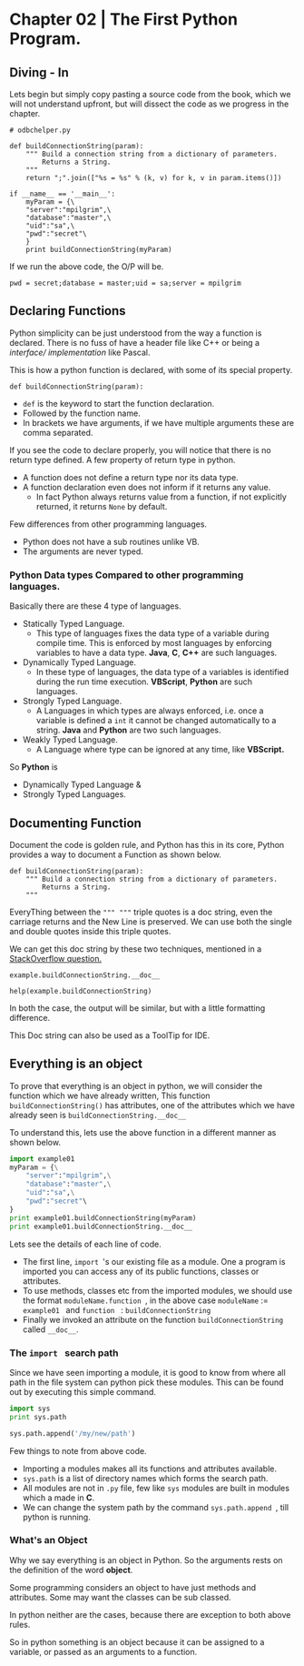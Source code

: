 # Chapter 02 | The First Python Program. #

## Diving - In ##

Lets begin but simply copy pasting a source code from the book, which we will not understand upfront, but will dissect the code as we progress in the chapter.

````
# odbchelper.py

def buildConnectionString(param):
    """ Build a connection string from a dictionary of parameters.
        Returns a String.
    """
    return ";".join(["%s = %s" % (k, v) for k, v in param.items()])

if __name__ == '__main__':
    myParam = {\
    "server":"mpilgrim",\
    "database":"master",\
    "uid":"sa",\
    "pwd":"secret"\
    }
    print buildConnectionString(myParam)

````

If we run the above code, the O/P will be.

````
pwd = secret;database = master;uid = sa;server = mpilgrim
````

## Declaring Functions ##

Python simplicity can be just understood from the way a function is declared. There is no fuss of have a header file like C++ or being a *interface/ implementation* like Pascal.

This is how a python function is declared, with some of its special property.

````
def buildConnectionString(param):
````

* `def` is the keyword to start the function declaration.
* Followed by the function name.
* In brackets we have arguments, if we have multiple arguments these are comma separated.

If you see the code to declare properly, you will notice that there is no return type defined. A few property of return type in python.

* A function does not define a return type nor its data type.
* A function declaration even does not inform if it returns any value.
    - In fact Python always returns value from a function, if not explicitly returned, it returns `None` by default.

Few differences from other programming languages.

* Python does not have a sub routines unlike VB.
* The arguments are never typed.    

### Python Data types Compared to other programming languages. ###

Basically there are these 4 type of languages.

* Statically Typed Language.
    - This type of languages fixes the data type of a variable during compile time. This is enforced by most languages by enforcing variables to have a data type. **Java**, **C**, **C++** are such languages.
* Dynamically Typed Language.
    - In these type of languages, the data type of a variables is identified during the run time execution. **VBScript**, **Python** are such languages.
* Strongly Typed Language.
    - A Languages in which types are always enforced, i.e. once a variable is defined a `int` it cannot be changed automatically to a string. **Java** and **Python** are two such languages.
* Weakly Typed Language.
    - A Language where type can be ignored at any time, like **VBScript.**

So **Python** is

* Dynamically Typed Language &
* Strongly Typed Languages.

## Documenting Function ##

Document the code is golden rule, and Python has this in its core, Python provides a way to document a Function as shown below.

````
def buildConnectionString(param):
    """ Build a connection string from a dictionary of parameters.
        Returns a String.
    """
````

EveryThing between the `""" """` triple quotes is a doc string, even the carriage returns and the New Line is preserved. We can use both the single and double quotes inside this triple quotes.

We can get this doc string by these two techniques, mentioned in a [StackOverflow question.](http://stackoverflow.com/questions/713138/getting-the-docstring-from-a-function)

````
example.buildConnectionString.__doc__

help(example.buildConnectionString)
````

In both the case, the output will be similar, but with a little formatting difference.

This Doc string can also be used as a ToolTip for IDE.

## Everything is an object ##

To prove that everything is an object in python, we will consider the function which we have already written, This function `buildConnectionString()` has attributes, one of the attributes which we have already seen is `buildConnectionString.__doc__`

To understand this, lets use the above function in a different manner as shown below.

````python
import example01
myParam = {\
    "server":"mpilgrim",\
    "database":"master",\
    "uid":"sa",\
    "pwd":"secret"\
}
print example01.buildConnectionString(myParam)
print example01.buildConnectionString.__doc__
````


Lets see the details of each line of code.

* The first line, `import `'s our existing file as a module. One a program is imported you can access any of its public functions, classes or attributes.
* To use methods, classes etc from the imported modules, we should use the format `moduleName.function `, in the above case `moduleName` := `example01 ` and `function ` : `buildConnectionString`
* Finally we invoked an attribute on the function `buildConnectionString` called `__doc__`.

### The `import ` search path ###

Since we have seen importing a module, it is good to know from where all path in the file system can python pick these modules. This can be found out by executing this simple command.

````python
import sys
print sys.path

sys.path.append('/my/new/path')
````

Few things to note from above code.

* Importing a modules makes all its functions and attributes available.
* `sys.path` is a list of directory names which forms the search path.
* All modules are not in `.py` file, few like `sys` modules are built in modules which a made in **C**.
* We can change the system path by the command `sys.path.append `, till python is running.

### What's an Object ###

Why we say everything is an object in Python. So the arguments rests on the definition of the word **object**.

Some programming considers an object to have just methods and attributes. Some may want the classes can be sub classed.

In python neither are the cases, because there are exception to both above rules.

So in python something is an object because it can be assigned to a variable, or passed as an arguments to a function.
